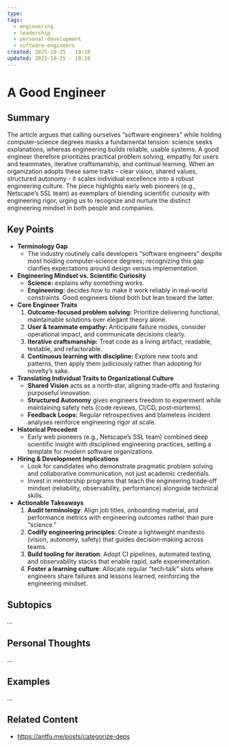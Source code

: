 ```yaml
---
type:
tags:
  - engineering
  - leadership
  - personal-development
  - software-engineers
created: 2025-10-25 - 19:28
updated: 2025-10-25 - 19:28
---
```

# A Good Engineer

## Summary

The article argues that calling ourselves “software engineers” while holding computer‑science degrees masks a fundamental tension: science seeks explanations, whereas engineering builds reliable, usable systems. A good engineer therefore prioritizes practical problem solving, empathy for users and teammates, iterative craftsmanship, and continual learning. When an organization adopts these same traits - clear vision, shared values, structured autonomy - it scales individual excellence into a robust engineering culture. The piece highlights early web pioneers (e.g., Netscape’s SSL team) as exemplars of blending scientific curiosity with engineering rigor, urging us to recognize and nurture the distinct engineering mindset in both people and companies.

## Key Points

- **Terminology Gap**
	- The industry routinely calls developers “software engineers” despite most holding computer‑science degrees; recognizing this gap clarifies expectations around design versus implementation.
- **Engineering Mindset vs. Scientific Curiosity**
    - **Science:** explains _why_ something works.
    - **Engineering:** decides _how_ to make it work reliably in real‑world constraints. Good engineers blend both but lean toward the latter.
- **Core Engineer Traits**
    1. **Outcome‑focused problem solving:** Prioritize delivering functional, maintainable solutions over elegant theory alone.
    2. **User & teammate empathy:** Anticipate failure modes, consider operational impact, and communicate decisions clearly.
    3. **Iterative craftsmanship:** Treat code as a living artifact, readable, testable, and refactorable.
    4. **Continuous learning with discipline:** Explore new tools and patterns, then apply them judiciously rather than adopting for novelty’s sake.
- **Translating Individual Traits to Organizational Culture**
    - **Shared Vision** acts as a north‑star, aligning trade‑offs and fostering purposeful innovation.
    - **Structured Autonomy** gives engineers freedom to experiment while maintaining safety nets (code reviews, CI/CD, post‑mortems).
    - **Feedback Loops:** Regular retrospectives and blameless incident analyses reinforce engineering rigor at scale.
- **Historical Precedent** 
	- Early web pioneers (e.g., Netscape’s SSL team) combined deep scientific insight with disciplined engineering practices, setting a template for modern software organizations.
- **Hiring & Development Implications**
    - Look for candidates who demonstrate pragmatic problem solving and collaborative communication, not just academic credentials.
    - Invest in mentorship programs that teach the engineering trade‑off mindset (reliability, observability, performance) alongside technical skills.
- **Actionable Takeaways**
    1. **Audit terminology**: Align job titles, onboarding material, and performance metrics with engineering outcomes rather than pure “science.”
    2. **Codify engineering principles**: Create a lightweight manifesto (vision, autonomy, safety) that guides decision‑making across teams.
    3. **Build tooling for iteration**: Adopt CI pipelines, automated testing, and observability stacks that enable rapid, safe experimentation.
    4. **Foster a learning culture**: Allocate regular “tech‑talk” slots where engineers share failures and lessons learned, reinforcing the engineering mindset.

## Subtopics

...

## Personal Thoughts

...

## Examples

...

## Related Content

- https://antfu.me/posts/categorize-deps
